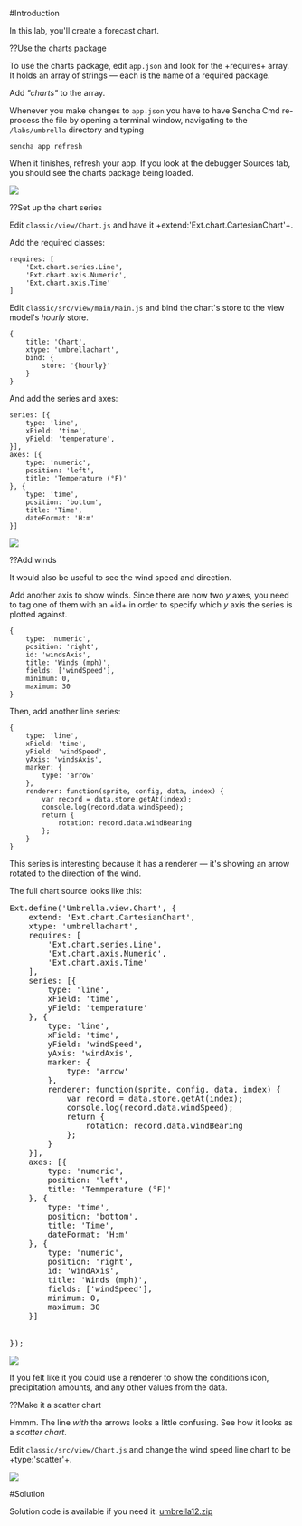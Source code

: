 #Introduction 

In this lab, you'll create a forecast chart.

??Use the charts package

To use the charts package, edit `app.json` and look for the +requires+ array. It holds an array of strings
&mdash; each is the name of a required package. 

Add *"charts"* to the array.

Whenever you make changes to `app.json` you have to have Sencha Cmd re-process the file by 
opening a terminal window, navigating to the `/labs/umbrella` directory and typing

    sencha app refresh

When it finishes, refresh your app. If you look at the debugger Sources 
tab, you should see the charts package being loaded.

<img src="resources/images/umbrella/ChartsPackage.jpg">

??Set up the chart series
 
Edit `classic/view/Chart.js` and have it +extend:'Ext.chart.CartesianChart'+.

Add the required classes:

    requires: [
        'Ext.chart.series.Line',
        'Ext.chart.axis.Numeric',
        'Ext.chart.axis.Time'
    ]

Edit `classic/src/view/main/Main.js` and bind the chart's store to the view model's *hourly* store.

    {
        title: 'Chart',
        xtype: 'umbrellachart',
        bind: {
            store: '{hourly}'
        }
    }

And add the series and axes: 

    series: [{
        type: 'line',
        xField: 'time',
        yField: 'temperature',
    }],
    axes: [{
        type: 'numeric',
        position: 'left',
        title: 'Temperature (°F)'
    }, {
        type: 'time',
        position: 'bottom',
        title: 'Time',
        dateFormat: 'H:m'
    }]

<img src="resources/images/umbrella/TemperatureChart.jpg">
    
??Add winds

It would also be useful to see the wind speed and direction.

Add another axis to show winds. Since there are now two *y*
axes, you need to tag one of them with an +id+ in order to 
specify which *y* axis the series is plotted against.

    {
        type: 'numeric',
        position: 'right',
        id: 'windsAxis',
        title: 'Winds (mph)',
        fields: ['windSpeed'],
        minimum: 0,
        maximum: 30
    }

Then, add another line series:

    {
        type: 'line',
        xField: 'time',
        yField: 'windSpeed',
        yAxis: 'windsAxis',
        marker: {
            type: 'arrow'
        },
        renderer: function(sprite, config, data, index) {
            var record = data.store.getAt(index);
            console.log(record.data.windSpeed);
            return {
                rotation: record.data.windBearing
            };
        }
    }

This series is interesting because it has a renderer &mdash; it's showing
an arrow rotated to the direction of the wind.

The full chart source looks like this:

<pre class="runnable readonly">
Ext.define('Umbrella.view.Chart', {
    extend: 'Ext.chart.CartesianChart',
    xtype: 'umbrellachart',
    requires: [
        'Ext.chart.series.Line',
        'Ext.chart.axis.Numeric',
        'Ext.chart.axis.Time'
    ],
    series: [{
        type: 'line',
        xField: 'time',
        yField: 'temperature'
    }, {
        type: 'line',
        xField: 'time',
        yField: 'windSpeed',
        yAxis: 'windAxis',
        marker: {
            type: 'arrow'
        },
        renderer: function(sprite, config, data, index) {
            var record = data.store.getAt(index);
            console.log(record.data.windSpeed);
            return {
                rotation: record.data.windBearing
            };
        }
    }],
    axes: [{
        type: 'numeric',
        position: 'left',
        title: 'Temmperature (°F)'
    }, {
        type: 'time',
        position: 'bottom',
        title: 'Time',
        dateFormat: 'H:m'
    }, {
        type: 'numeric',
        position: 'right',
        id: 'windAxis',
        title: 'Winds (mph)',
        fields: ['windSpeed'],
        minimum: 0,
        maximum: 30
    }]


});
</pre>

<img src="resources/images/umbrella/ChartWithWinds.jpg">

If you felt like it you could use a renderer to show the conditions icon, precipitation amounts, and 
any other values from the data.

??Make it a scatter chart

Hmmm. The line *with* the arrows looks a little confusing. See how it looks as a *scatter chart*. 

Edit `classic/src/view/Chart.js` and change the wind speed line chart to be +type:'scatter'+.


<img src="resources/images/umbrella/ChartWindScatter.jpg">

#Solution

Solution code is available if you need it: <a href="resources/umbrella12.zip">umbrella12.zip</a>




